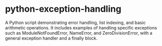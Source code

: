 # python-exception-handling
A Python script demonstrating error handling, list indexing, and basic arithmetic operations. It includes examples of handling specific exceptions such as ModuleNotFoundError, NameError, and ZeroDivisionError, with a general exception handler and a finally block.

